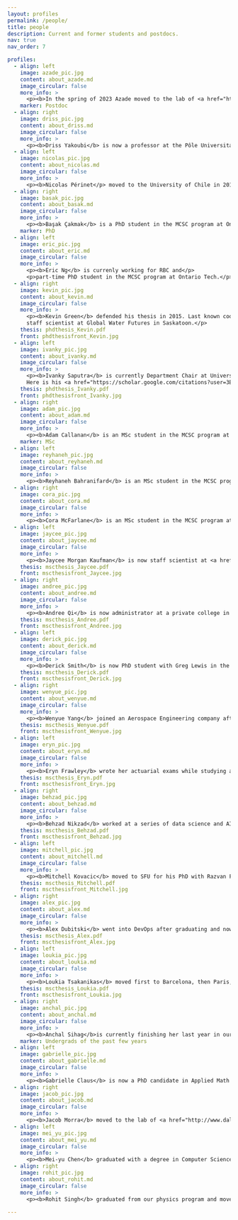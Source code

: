 ```yaml
---
layout: profiles
permalink: /people/
title: people
description: Current and former students and postdocs.
nav: true
nav_order: 7

profiles:
  - align: left
    image: azade_pic.jpg
    content: about_azade.md
    image_circular: false
    more_info: >
      <p><b>In the spring of 2023 Azade moved to the lab of <a href="https://morgancraiglab.com/">Morgan Craig</a> at UdM.</p>
    marker: Postdoc
  - align: right
    image: driss_pic.jpg
    content: about_driss.md
    image_circular: false
    more_info: >
      <p><b>Driss Yakoubi</b> is now a professor at the Pôle Universitaire Léonard de Vinci in Paris.</p>
  - align: left
    image: nicolas_pic.jpg
    content: about_nicolas.md
    image_circular: false
    more_info: >
      <p><b>Nicolas Périnet</p> moved to the University of Chile in 2013 and seems to have settled there.</p>
  - align: right
    image: basak_pic.jpg
    content: about_basak.md
    image_circular: false
    more_info: >
      <p><b>Başak Çakmak</b> is a PhD student in the MCSC program at Ontario Tech.</p>
    marker: PhD
  - align: left
    image: eric_pic.jpg
    content: about_eric.md
    image_circular: false
    more_info: >
      <p><b>Eric Ng</b> is currenly working for RBC and</p>
      <p>part-time PhD student in the MCSC program at Ontario Tech.</p>
  - align: right
    image: kevin_pic.jpg
    content: about_kevin.md
    image_circular: false
    more_info: >
      <p><b>Kevin Green</b> defended his thesis in 2015. Last known coordinates:
      staff scientist at Global Water Futures in Saskatoon.</p>
    thesis: phdthesis_Kevin.pdf
    front: phdthesisfront_Kevin.jpg
  - align: left
    image: ivanky_pic.jpg
    content: about_ivanky.md
    image_circular: false
    more_info: >
      <p><b>Ivanky Saputra</b> is currently Department Chair at Universitas Pelita Harapan, Jakarta, Indonesia.
      Here is his <a href="https://scholar.google.com/citations?user=3B45E3cAAAAJ">Google Scholar profile</a>.</p>
    thesis: phdthesis_Ivanky.pdf
    front: phdthesisfront_Ivanky.jpg
  - align: right
    image: adam_pic.jpg
    content: about_adam.md
    image_circular: false
    more_info: >
      <p><b>Adam Callanan</b> is an MSc student in the MCSC program at Ontario Tech.</p>
    marker: MSc
  - align: left
    image: reyhaneh_pic.jpg
    content: about_reyhaneh.md
    image_circular: false
    more_info: >
      <p><b>Reyhaneh Bahranifard</b> is an MSc student in the MCSC program with one leg in Hendrick de Haan's physics lab.</p>
  - align: right
    image: cora_pic.jpg
    content: about_cora.md
    image_circular: false
    more_info: >
      <p><b>Cora McFarlane</b> is an MSc student in the MCSC program at Ontario Tech.</p>
  - align: left
    image: jaycee_pic.jpg
    content: about_jaycee.md
    image_circular: false
    more_info: >
      <p><b>Jaycee Morgan Kaufman</b> is now staff scientist at <a href="https://appliedsciences.klick.com/">Klick Labs</a>.</p>
    thesis: mscthesis_Jaycee.pdf
    front: mscthesisfront_Jaycee.jpg
  - align: right
    image: andree_pic.jpg
    content: about_andree.md
    image_circular: false
    more_info: >
      <p><b>Andree Qi</b> is now administrator at a private college in Toronto.</p>
    thesis: mscthesis_Andree.pdf
    front: mscthesisfront_Andree.jpg
  - align: left
    image: derick_pic.jpg
    content: about_derick.md
    image_circular: false
    more_info: >
      <p><b>Derick Smith</b> is now PhD student with Greg Lewis in the MCSC program.</p>
    thesis: mscthesis_Derick.pdf
    front: mscthesisfront_Derick.jpg
  - align: right
    image: wenyue_pic.jpg
    content: about_wenyue.md
    image_circular: false
    more_info: >
      <p><b>Wenyue Yang</b> joined an Aerospace Engineering company after graduating.</p>
    thesis: mscthesis_Wenyue.pdf
    front: mscthesisfront_Wenyue.jpg
  - align: left
    image: eryn_pic.jpg
    content: about_eryn.md
    image_circular: false
    more_info: >
      <p><b>Eryn Frawley</b> wrote her actuarial exams while studying at Ontario Tech and is now a consultant with Telus Health One.</p>
    thesis: mscthesis_Eryn.pdf
    front: mscthesisfront_Eryn.jpg
  - align: right
    image: behzad_pic.jpg
    content: about_behzad.md
    image_circular: false
    more_info: >
      <p><b>Behzad Nikzad</b> worked at a series of data science and AI-related startups and is now with Tempered AI.</p>
    thesis: mscthesis_Behzad.pdf
    front: mscthesisfront_Behzad.jpg
  - align: left
    image: mitchell_pic.jpg
    content: about_mitchell.md
    image_circular: false
    more_info: >
      <p><b>Mitchell Kovacic</b> moved to SFU for his PhD with Razvan Fetecau and JF Williams which he finished in 2018.</p>
    thesis: mscthesis_Mitchell.pdf
    front: mscthesisfront_Mitchell.jpg
  - align: right
    image: alex_pic.jpg
    content: about_alex.md
    image_circular: false
    more_info: >
      <p><b>Alex Dubitski</b> went into DevOps after graduating and now works for Xerox.</p>
    thesis: mscthesis_Alex.pdf
    front: mscthesisfront_Alex.jpg
  - align: left
    image: loukia_pic.jpg
    content: about_loukia.md
    image_circular: false
    more_info: >
      <p><b>Loukia Tsakanikas</b> moved first to Barcelona, then Paris, to work for NGOs</p>
    thesis: mscthesis_Loukia.pdf
    front: mscthesisfront_Loukia.jpg
  - align: right
    image: anchal_pic.jpg
    content: about_anchal.md
    image_circular: false
    more_info: >
      <p><b>Anchal Sihag</b>is currently finishing her last year in our undergrad program.</p>
    marker: Undergrads of the past few years
  - align: left
    image: gabrielle_pic.jpg
    content: about_gabrielle.md
    image_circular: false
    more_info: >
      <p><b>Gabrielle Claus</b> is now a PhD candidate in Applied Math at UNH.</p>
  - align: right
    image: jacob_pic.jpg
    content: about_jacob.md
    image_circular: false
    more_info: >
      <p><b>Jacob Morra</b> moved to the lab of <a href="http://www.daleylab.org/lab/grav/">Mark Daley</a> where he obtained his PhD in 2023 and is now active as a postdoc.</p>
  - align: left
    image: mei_yu_pic.jpg
    content: about_mei_yu.md
    image_circular: false
    more_info: >
      <p><b>Mei-yu Chen</b> graduated with a degree in Computer Science and is now Data Engineer at Scotia Bank.</p>
  - align: right
    image: rohit_pic.jpg
    content: about_rohit.md
    image_circular: false
    more_info: >
      <p><b>Rohit Singh</b> graduated from our physics program and moved to Queen's for his MSc in 2021.</p>
      
---
```

